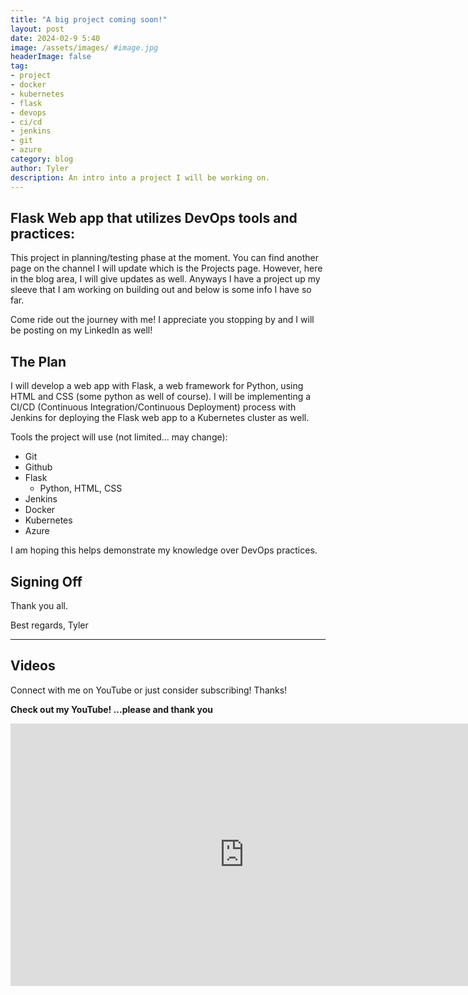 ```yaml
---
title: "A big project coming soon!"
layout: post
date: 2024-02-9 5:40 
image: /assets/images/ #image.jpg
headerImage: false
tag:
- project
- docker
- kubernetes
- flask
- devops
- ci/cd
- jenkins
- git
- azure
category: blog
author: Tyler
description: An intro into a project I will be working on.
---
```


## Flask Web app that utilizes DevOps tools and practices:

This project in planning/testing phase at the moment. You can find another page on the channel I will update which is the Projects page. However, here in the blog area, I will give updates as well. Anyways I have a project up my sleeve that I am working on building out and below is some info I have so far.

Come ride out the journey with me! I appreciate you stopping by and I will be posting on my LinkedIn as well!

## The Plan

I will develop a web app with Flask, a web framework for Python, using HTML and CSS (some python as well of course). I will be implementing a CI/CD (Continuous Integration/Continuous Deployment) process with Jenkins for deploying the Flask web app to a Kubernetes cluster as well.

Tools the project will use (not limited... may change):
- Git
- Github
- Flask
  - Python, HTML, CSS
- Jenkins
- Docker
- Kubernetes
- Azure

I am hoping this helps demonstrate my knowledge over DevOps practices.

## Signing Off

Thank you all.

Best regards,
Tyler

--- 

## Videos

Connect with me on YouTube or just consider subscribing! Thanks!

**Check out my YouTube! ...please and thank you**

<iframe width="747" height="420" src="https://www.youtube.com/embed/VRXHawfSMuM" title="The Shared Responsibility Model Overview" frameborder="0" allow="accelerometer; autoplay; clipboard-write; encrypted-media; gyroscope; picture-in-picture; web-share" allowfullscreen></iframe>

[1]: https://daringfireball.net/projects/markdown/
[2]: https://www.fileformat.info/info/unicode/char/2163/index.htm
[3]: https://www.markitdown.net/
[4]: https://daringfireball.net/projects/markdown/basics
[5]: https://daringfireball.net/projects/markdown/syntax
[6]: https://kune.fr/wp-content/uploads/2013/10/ghost-blog.jpg
